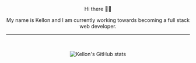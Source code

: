 <p align = "center">
    Hi there 👋🏻
</p>

<p align = "center">
    My name is Kellon and I am currently working towards becoming a full stack web developer.
</p>

---

</br>

<div align = "center">

<div>

![Kellon's GitHub stats](https://github-readme-stats.vercel.app/api?username=kellondavid&show_icons=true&theme=radical)

</div>

</div>

